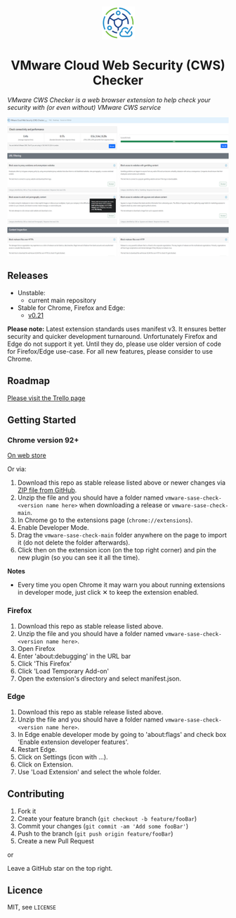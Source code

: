 <p align="center">
  <img src="https://github.com/iddocohen/vmware-sase-check/blob/main/icon/icon128-white.png" width="75" height="75"/>
</p>

<h1 align="center">VMware Cloud Web Security (CWS) Checker</h1>

*VMware CWS Checker is a web browser extension to help check your security with (or even without) VMware CWS service*

<img src="https://github.com/iddocohen/vmware-sase-check/blob/main/screenshot/Overview-google.png?raw=true" alt="Overview of VMware CWS Checker">

## Releases

- Unstable:
    - current main repository
- Stable for Chrome, Firefox and Edge: 
    - [v0.21](https://github.com/iddocohen/vmware-sase-check/releases/tag/v0.21) 

**Please note:** Latest extension standards uses manifest v3. It ensures better security and quicker development turnaround. Unfortunately Firefox and Edge do not support it yet. Until they do, please use older version of code for Firefox/Edge use-case. For all new features, please consider to use Chrome.

## Roadmap
[Please visit the Trello page](https://trello.com/b/yEeXfNJv/vmware-cws-checker-roadmap)

## Getting Started
### Chrome version 92+ 

[On web store](https://chrome.google.com/webstore/detail/vmware-cws-checker/aaahmofhpokmcblajnpgledopdmaedfl)

Or via:

1. Download this repo as stable release listed above or newer changes via [ZIP file from GitHub](https://github.com/iddocohen/vmware-sase-check/archive/refs/heads/main.zip).
2. Unzip the file and you should have a folder named `vmware-sase-check-<version name here>` when downloading a release or `vmware-sase-check-main`.
3. In Chrome go to the extensions page (`chrome://extensions`).
4. Enable Developer Mode.
5. Drag the `vmware-sase-check-main` folder anywhere on the page to import it (do not delete the folder afterwards).
6. Click then on the extension icon (on the top right corner) and pin the new plugin (so you can see it all the time). 

**Notes**
* Every time you open Chrome it may warn you about running extensions in developer mode, just click &#10005; to keep the extension enabled.

### Firefox

1. Download this repo as stable release listed above.
2. Unzip the file and you should have a folder named `vmware-sase-check-<version name here>`.
3. Open Firefox
4. Enter 'about:debugging' in the URL bar
5. Click 'This Firefox'
6. Click 'Load Temporary Add-on'
7. Open the extension's directory and select manifest.json.

### Edge
1. Download this repo as stable release listed above.
2. Unzip the file and you should have a folder named `vmware-sase-check-<version name here>`.
3. In Edge enable developer mode by going to 'about:flags' and check box 'Enable extension developer features'.
4. Restart Edge.
5. Click on Settings (icon with ...).
6. Click on Extension.
7. Use 'Load Extension' and select the whole folder.

## Contributing

1. Fork it
2. Create your feature branch (`git checkout -b feature/fooBar`)
3. Commit your changes (`git commit -am 'Add some fooBar'`)
4. Push to the branch (`git push origin feature/fooBar`)
5. Create a new Pull Request

or 

Leave a GitHub star on the top right. 

## Licence
MIT, see ``LICENSE``


